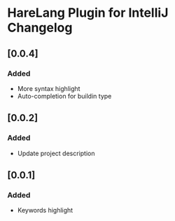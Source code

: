 <!-- Keep a Changelog guide -> https://keepachangelog.com -->

# HareLang Plugin for IntelliJ Changelog

## [0.0.4]
### Added
- More syntax highlight
- Auto-completion for buildin type


## [0.0.2]
### Added
- Update project description

## [0.0.1]
### Added
- Keywords highlight